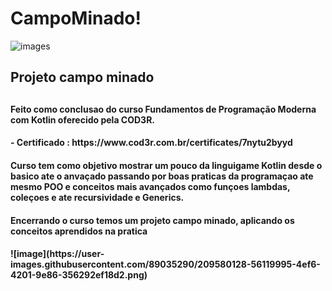 # CampoMinado!

![images](https://user-images.githubusercontent.com/89035290/209579666-07de57cf-4b5e-43b3-beb3-2030c630584c.png)
<h2>Projeto campo minado <h2>
  <h4>Feito como conclusao do curso Fundamentos de Programação Moderna com Kotlin oferecido pela COD3R. <h4>
    - Certificado : https://www.cod3r.com.br/certificates/7nytu2byyd
  
 <h4> Curso tem como objetivo mostrar um pouco da linguigame Kotlin desde o basico ate o anvaçado passando por boas praticas da programaçao ate mesmo POO  e conceitos mais avançados como funçoes lambdas, coleçoes e ate recursividade e Generics. <h4>
   
  <h4>Encerrando o curso temos um projeto campo minado, aplicando os conceitos aprendidos na pratica<h4>
    ![image](https://user-images.githubusercontent.com/89035290/209580128-56119995-4ef6-4201-9e86-356292ef18d2.png)
